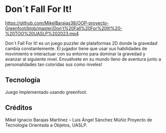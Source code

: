 # Don´t Fall For It!

https://github.com/MikelBarajas38/OOP-proyecto-Greenfoot/blob/master/Don't%20Fall%20For%20It!%20-%20TOO%20UASLP%202023.mp4

Don´t Fall For It! es un juego puzzler de plataformas 2D donde la gravedad cambia constantemente. El jugador tiene que usar sus habilidades de movimiento e interactuar con su entorno para dominar la gravedad y avanzar al siguiente nivel. Envuélvete en su mundo lleno de aventura junto a personalidades tan coloridas sus como niveles!

## Tecnología
Juego Implementado usando greenfoot.

## Créditos
Mikel Ignacio Barajas Martínez – Luis Ángel Sánchez Múñiz
Proyecto de Tecnología Orientada a Objetos, UASLP.
